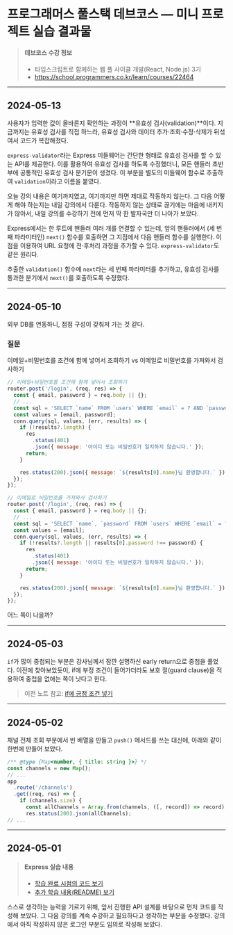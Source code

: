 # 프로그래머스 풀스택 데브코스 — 미니 프로젝트 실습 결과물

> #### 데브코스 수강 정보
>
> * 타입스크립트로 함께하는 웹 풀 사이클 개발(React, Node.js) 3기
> * https://school.programmers.co.kr/learn/courses/22464

---

## 2024-05-13

사용자가 입력한 값이 올바른지 확인하는 과정이 **유효성 검사(validation)**이다. 지금까지는 유효성 검사를 직접 하느라, 유효성 검사와 데이터 추가·조회·수정·삭제가 뒤섞여서 코드가 복잡해졌다.

`express-validator`라는 Express 미들웨어는 간단한 형태로 유효성 검사를 할 수 있는 API를 제공한다. 이를 활용하여 유효성 검사를 하도록 수정했더니, 모든 핸들러 초반부에 공통적인 유효성 검사 분기문이 생겼다. 이 부분을 별도의 미들웨어 함수로 추출하여 `validation`이라고 이름을 붙였다.

오늘 강의 내용은 여기까지였고, 여기까지만 하면 제대로 작동하지 않는다. 그 다음 어떻게 해야 하는지는 내일 강의에서 다룬다. 작동하지 않는 상태로 끊기에는 마음에 내키지가 않아서, 내일 강의를 수강하기 전에 먼저 딱 한 발자국만 더 나아가 보았다.

Express에서는 한 루트에 핸들러 여러 개를 연결할 수 있는데, 앞의 핸들러에서 (세 번째 파라미터인) `next()` 함수를 호출하면 그 지점에서 다음 핸들러 함수를 실행한다. 이 점을 이용하여 URL 요청에 전·후처리 과정을 추가할 수 있다. `express-validator`도 같은 원리다.

추출한 `validation()` 함수에 `next`라는 세 번째 파라미터를 추가하고, 유효성 검사를 통과한 분기에서 `next()`를 호출하도록 수정했다.

---

## 2024-05-10

외부 DB를 연동하니, 점점 구성이 갖춰져 가는 것 같다.

### 질문

이메일+비밀번호를 조건에 함께 넣어서 조회하기 vs 이메일로 비밀번호를 가져와서 검사하기

```javascript
// 이메일+비밀번호를 조건에 함께 넣어서 조회하기
router.post('/login', (req, res) => {
  const { email, password } = req.body || {};
  // ...
  const sql = 'SELECT `name` FROM `users` WHERE `email` = ? AND `password` = ?';
  const values = [email, password];
  conn.query(sql, values, (err, results) => {
    if (!results?.length) {
      res
        .status(401)
        .json({ message: '아이디 또는 비밀번호가 일치하지 않습니다.' });
      return;
    }

    res.status(200).json({ message: `${results[0].name}님 환영합니다.` });
  });
});
```

```javascript
// 이메일로 비밀번호를 가져와서 검사하기
router.post('/login', (req, res) => {
  const { email, password } = req.body || {};
  // ...
  const sql = 'SELECT `name`, `password` FROM `users` WHERE `email` = ?';
  const values = [email];
  conn.query(sql, values, (err, results) => {
    if (!results?.length || results[0].password !== password) {
      res
        .status(401)
        .json({ message: '아이디 또는 비밀번호가 일치하지 않습니다.' });
      return;
    }

    res.status(200).json({ message: `${results[0].name}님 환영합니다.` });
  });
});
```

어느 쪽이 나을까?

---

## 2024-05-03

`if`가 많이 중첩되는 부분은 강사님께서 잠깐 설명하신 early return으로 중첩을 풀었다. 이전에 찾아보았듯이, if에 부정 조건이 들어가더라도 보호 절(guard clause)을 적용하여 중첩을 없애는 쪽이 낫다고 한다.

> 이전 노트 참고: [if에 긍정 조건 넣기](https://github.com/yejunian/devcourse-node-base/tree/963545ed21fd372a8ff40f3226e3848f485051b5#if%EC%97%90-%EA%B8%8D%EC%A0%95-%EC%A1%B0%EA%B1%B4-%EB%84%A3%EA%B8%B0)

---

## 2024-05-02

채널 전체 조회 부분에서 빈 배열을 만들고 `push()` 메서드를 쓰는 대신에, 아래와 같이 한번에 만들어 보았다.

```javascript
/** @type {Map<number, { title: string }>} */
const channels = new Map();
// ...
app
  .route('/channels')
  .get((req, res) => {
    if (channels.size) {
      const allChannels = Array.from(channels, ([, record]) => record);
      res.status(200).json(allChannels);
// ...
```

---

## 2024-05-01

> #### Express 실습 내용
>
> * [학습 완료 시점의 코드 보기](https://github.com/yejunian/devcourse-node-base/tree/963545ed21fd372a8ff40f3226e3848f485051b5)
> * [추가 학습 내용(README) 보기](https://github.com/yejunian/devcourse-node-base/blob/963545ed21fd372a8ff40f3226e3848f485051b5/README.md#2024-05-01)

스스로 생각하는 능력을 기르기 위해, 앞서 진행한 API 설계를 바탕으로 먼저 코드를 작성해 보았다. 그 다음 강의를 계속 수강하고 필요하다고 생각하는 부분을 수정했다. 강의에서 아직 작성하지 않은 로그인 부분도 임의로 작성해 보았다.
